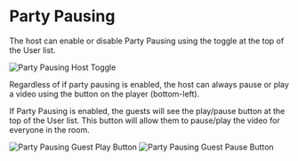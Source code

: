 
# Party Pausing

The host can enable or disable Party Pausing using the toggle at the top of the User list.

![Party Pausing Host Toggle](/img/how-tos/party-pausing/PartyPausing-HostToggle.png)

Regardless of if party pausing is enabled, the host can always pause or play a video using the button on the player (bottom-left).

If Party Pausing is enabled, the guests will see the play/pause button at the top of the User list. This button will allow them to pause/play the video for everyone in the room.

![Party Pausing Guest Play Button](/img/how-tos/party-pausing/PartyPausing-GuestPlayButton.png) ![Party Pausing Guest Pause Button](/img/how-tos/party-pausing/PartyPausing-GuestPauseButton.png)
